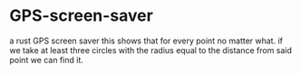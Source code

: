 # GPS-screen-saver
a rust GPS screen saver
this shows that for every point no matter what. if we take at least three circles with the radius equal to the distance from said point we can find it.
